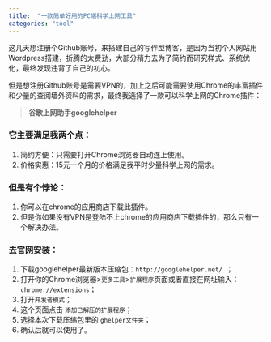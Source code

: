 ```yaml
---
title:  "一款简单好用的PC端科学上网工具"
categories: "tool"
---
```

这几天想注册个Github账号，来搭建自己的写作型博客，是因为当初个人网站用Wordpress搭建，折腾的太费劲，大部分精力去为了简约而研究样式、系统优化，最终发现违背了自己的初心。

但是想注册Github账号是需要VPN的，加上之后可能需要使用Chrome的丰富插件和少量的查阅墙外资料的需求，最终我选择了一款可以科学上网的Chrome插件：

> **谷歌上网助手googlehelper**

### 它主要满足我两个点：
1.  简约方便：只需要打开Chrome浏览器自动连上使用。
2.  价格实惠：15元一个月的价格满足我平时少量科学上网的需求。

### 但是有个悖论：
1. 你可以在chrome的应用商店下载此插件。
2. 但是你如果没有VPN是登陆不上chrome的应用商店下载插件的，那么只有一个解决办法。

### 去官网安装：  
1. 下载googlehelper最新版本压缩包：`http://googlehelper.net/ `；  
2. 打开你的Chrome浏览器>`更多工具`>`扩展程序`页面或者直接在网址输入：`chrome://extensions`；
3. 打开`开发者模式`；
4. 这个页面点击 `添加已解压的扩展程序`；
5. 选择本次下载压缩包里的 `ghelper文件夹`；  
6. 确认后就可以使用了。
